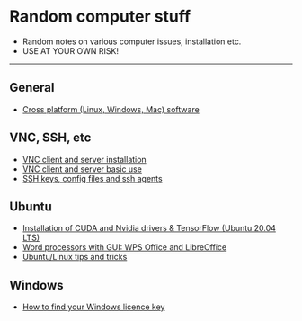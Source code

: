 # Random computer stuff

- Random notes on various computer issues, installation etc.  
- USE AT YOUR OWN RISK!

----------------------

## General

- [Cross platform (Linux, Windows, Mac) software](cross-platform-software.md)

## VNC, SSH, etc

- [VNC client and server installation](vnc-installation.md)
- [VNC client and server basic use](vnc-how-to-use.md)
- [SSH keys, config files and ssh agents](ssh-keys.md)

## Ubuntu

- [Installation of CUDA and Nvidia drivers & TensorFlow (Ubuntu 20.04 LTS)](ubuntu/cuda-and-nvidia-drivers.md)
- [Word processors with GUI: WPS Office and LibreOffice](ubuntu/word-processors-with-gui.md)
- [Ubuntu/Linux tips and tricks](ubuntu/ubuntu-tips-and-tricks.md)

## Windows

- [How to find your Windows licence key](windows-licence-key.md)
